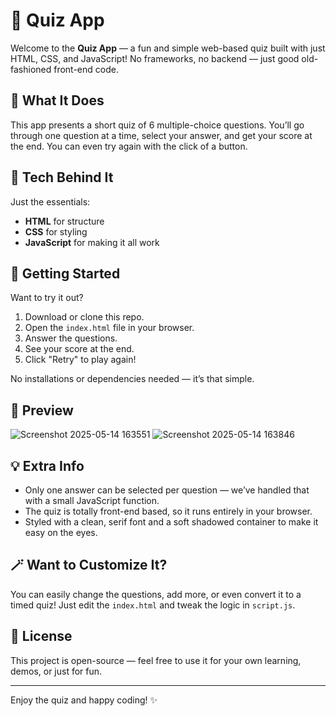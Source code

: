 # 🎯 Quiz App

Welcome to the **Quiz App** — a fun and simple web-based quiz built with just HTML, CSS, and JavaScript! No frameworks, no backend — just good old-fashioned front-end code.

## 🧩 What It Does

This app presents a short quiz of 6 multiple-choice questions. You’ll go through one question at a time, select your answer, and get your score at the end. You can even try again with the click of a button.

## 🔧 Tech Behind It

Just the essentials:
- **HTML** for structure
- **CSS** for styling
- **JavaScript** for making it all work


## 🚀 Getting Started

Want to try it out?

1. Download or clone this repo.
2. Open the `index.html` file in your browser.
3. Answer the questions.
4. See your score at the end.
5. Click "Retry" to play again!

No installations or dependencies needed — it’s that simple.

## 📸 Preview

![Screenshot 2025-05-14 163551](https://github.com/user-attachments/assets/fe031fd2-cb18-41a5-b9e8-b7804c776f15)
![Screenshot 2025-05-14 163846](https://github.com/user-attachments/assets/ee3fe87e-4092-4854-8c2b-e94ca334b616)

## 💡 Extra Info

- Only one answer can be selected per question — we’ve handled that with a small JavaScript function.
- The quiz is totally front-end based, so it runs entirely in your browser.
- Styled with a clean, serif font and a soft shadowed container to make it easy on the eyes.

## 🪄 Want to Customize It?

You can easily change the questions, add more, or even convert it to a timed quiz! Just edit the `index.html` and tweak the logic in `script.js`.

## 📄 License

This project is open-source — feel free to use it for your own learning, demos, or just for fun.

---

Enjoy the quiz and happy coding! ✨

